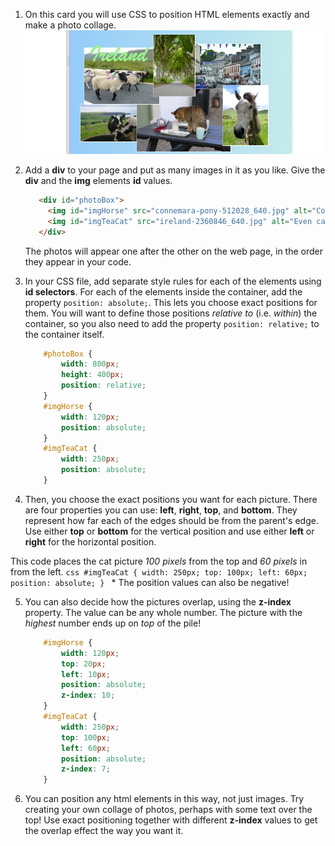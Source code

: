 1. On this card you will use CSS to position HTML elements exactly and make a photo collage. ![](assets/photoCollageWithText_wide.png)

2. Add a **div** to your page and put as many images in it as you like. Give the **div** and the **img** elements **id** values.
   ```html
      <div id="photoBox">
        <img id="imgHorse" src="connemara-pony-512028_640.jpg" alt="Connemara pony" />
        <img id="imgTeaCat" src="ireland-2360846_640.jpg" alt="Even cats drink tea in Ireland!" />
      </div>
   ```
   The photos will appear one after the other on the web page, in the order they appear in your code.
   
3. In your CSS file, add separate style rules for each of the elements using **id selectors**. For each of the elements inside the container, add the property `position: absolute;`. This lets you choose exact positions for them. You will want to define those positions _relative to_ (i.e. _within_) the container, so you also need to add the property `position: relative;` to the container itself.
    ```css
        #photoBox {
            width: 800px;
            height: 400px;
            position: relative;
        }
        #imgHorse {
            width: 120px;
            position: absolute;
        }
        #imgTeaCat {
            width: 250px;
            position: absolute;
        }
    ```

4. Then, you choose the exact positions you want for each picture. There are four properties you can use: **left**, **right**, **top**, and **bottom**. They represent how far each of the edges should be from the parent's edge. Use either **top** or **bottom** for the vertical position and use either **left** or **right** for the horizontal position.

 This code places the cat picture _100 pixels_ from the top and _60 pixels_ in from the left.
    ```css
        #imgTeaCat {
            width: 250px;
            top: 100px;
            left: 60px;
            position: absolute;
        }
    ```
    * The position values can also be negative!

5. You can also decide how the pictures overlap, using the **z-index** property. The value can be any whole number. The picture with the _highest_ number ends up on _top_ of the pile!
    ```css
        #imgHorse {
            width: 120px;
            top: 20px;
            left: 10px;
            position: absolute;
            z-index: 10;
        }
        #imgTeaCat {
            width: 250px;
            top: 100px;
            left: 60px;
            position: absolute;
            z-index: 7;
        }
    ```

6. You can position any html elements in this way, not just images. Try creating your own collage of photos, perhaps with some text over the top! Use exact positioning together with different **z-index** values to get the overlap effect the way you want it.
